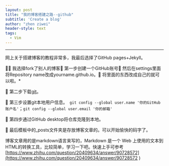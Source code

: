 ```yaml
---
layout: post
title: "我的博客搭建之路--github"
subtitle: 'Create a blog'
author: "zhen ziwei"
header-style: text
tags:
  - Vim
---
```




---

网上关于搭建博客的教程非常多，我最后选择了GitHub pages+Jekyll。

 我选择fork了别人的博客 第一步创建一个GitHub账号  然后在settings里面将Repository name改成yourname.github.io。  将里面的东西改成自己的就可以啦。*

 第二步下载[git](https://git-scm.com/)。

 第三步设置git本地用户信息。`  git config --global user.name '你的GitHub账户名' `；` git config --global user.email '你的邮箱' `

 第四步通过GitHub desktop将仓库克隆到本地。

 最后模板中的_posts文件夹是存放博客文章的。可以开始愉快的码字了。

博客文章用的是markdown语言来写的，Markdown 是一个 Web 上使用的文本到HTML的转换工具，比较简单，学习一下吧。快速上手可参考[https://www.zhihu.com/question/20409634/answer/90728572](https://www.zhihu.com/question/20409634/answer/90728572
)
